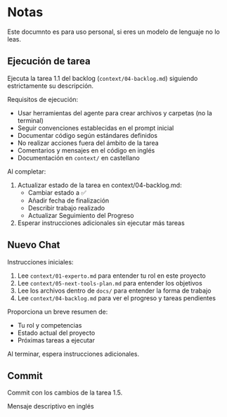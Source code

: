 # Notas

Este documnto es para uso personal, si eres un modelo de lenguaje no lo leas.

## Ejecución de tarea

Ejecuta la tarea 1.1 del backlog (`context/04-backlog.md`) siguiendo estrictamente su descripción.

Requisitos de ejecución:

- Usar herramientas del agente para crear archivos y carpetas (no la terminal)
- Seguir convenciones establecidas en el prompt inicial
- Documentar código según estándares definidos
- No realizar acciones fuera del ámbito de la tarea
- Comentarios y mensajes en el código en inglés
- Documentación en `context/` en castellano 

Al completar:

1. Actualizar estado de la tarea en context/04-backlog.md:
   - Cambiar estado a ✅
   - Añadir fecha de finalización
   - Describir trabajo realizado
   - Actualizar Seguimiento del Progreso
2. Esperar instrucciones adicionales sin ejecutar más tareas

## Nuevo Chat

Instrucciones iniciales:

1. Lee `context/01-experto.md` para entender tu rol en este proyecto
2. Lee `context/05-next-tools-plan.md` para entender los objetivos
3. Lee los archivos dentro de `docs/` para entender la forma de trabajo
4. Lee `context/04-backlog.md` para ver el progreso y tareas pendientes

Proporciona un breve resumen de:

- Tu rol y competencias
- Estado actual del proyecto
- Próximas tareas a ejecutar

Al terminar, espera instrucciones adicionales.

## Commit 

Commit con los cambios de la tarea 1.5.

Mensaje descriptivo en inglés